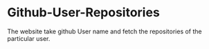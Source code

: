 # Github-User-Repositories
The website take github User name and fetch the repositories of the particular user.
